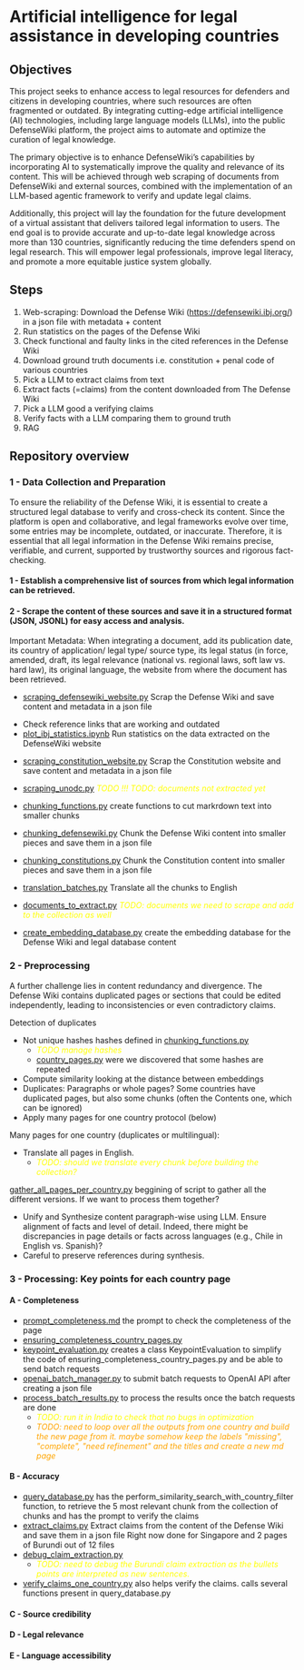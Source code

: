 # Artificial intelligence for legal assistance in developing countries

## Objectives

This project seeks to enhance access to legal resources for defenders and citizens in developing countries, where such resources are often fragmented or outdated. By integrating cutting-edge artificial intelligence (AI) technologies, including large language models (LLMs), into the public DefenseWiki platform, the project aims to automate and optimize the curation of legal knowledge.
 
The primary objective is to enhance DefenseWiki’s capabilities by incorporating AI to systematically improve the quality and relevance of its content. This will be achieved through web scraping of documents from DefenseWiki and external sources, combined with the implementation of an LLM-based agentic framework to verify and update legal claims.
 
Additionally, this project will lay the foundation for the future development of a virtual assistant that delivers tailored legal information to users. The end goal is to provide accurate and up-to-date legal knowledge across more than 130 countries, significantly reducing the time defenders spend on legal research. This will empower legal professionals, improve legal literacy, and promote a more equitable justice system globally.


## Steps

1. Web-scraping: Download the Defense Wiki (https://defensewiki.ibj.org/) in a json file with metadata + content
2. Run statistics on the pages of the Defense Wiki
3. Check functional and faulty links in the cited references in the Defense Wiki
4. Download ground truth documents i.e. constitution + penal code of various countries
5. Pick a LLM to extract claims from text
5. Extract facts (=claims) from the content downloaded from The Defense Wiki
6. Pick a LLM good a verifying claims
7. Verify facts with a LLM comparing them to ground truth
8. RAG


## Repository overview

### 1 - Data Collection and Preparation

To ensure the reliability of the Defense Wiki, it is essential to create a structured legal database to verify and cross-check its content. Since the platform is open and collaborative, and legal frameworks evolve over time, some entries may be incomplete, outdated, or inaccurate. Therefore, it is essential that all legal information in the Defense Wiki remains precise, verifiable, and current, supported by trustworthy sources and rigorous fact-checking.

#### 1 - Establish a comprehensive list of sources from which legal information can be retrieved. 

#### 2 - Scrape the content of these sources and save it in a structured format (JSON, JSONL) for easy access and analysis.

Important Metadata: When integrating a document, add its publication date, its country of application/ legal type/ source type, its legal status (in force, amended, draft, its legal relevance (national vs. regional laws, soft law vs. hard law), its original language, the website from where the document has been retrieved.

* [scraping_defensewiki_website.py](scripts/scraping_defensewiki_website.py) 
Scrap the Defense Wiki and save content and metadata in a json file
+ Check reference links that are working and outdated
+ [plot_ibj_statistics.ipynb](notebooks%2Fplot_ibj_statistics.ipynb)
Run statistics on the data extracted on the DefenseWiki website

* [scraping_constitution_website.py](scripts/scraping_constitution_website.py)
Scrap the Constitution website and save content and metadata in a json file

* [scraping_unodc.py](scripts/scraping_unodc.py) <font color="yellow">*TODO !!!*</font>
<font color="yellow">*TODO: documents not extracted yet*</font>

* [chunking_functions.py](src/chunking_functions.py)
create functions to cut markrdown text into smaller chunks

* [chunking_defensewiki.py](scripts/chunking_defensewiki.py)
Chunk the Defense Wiki content into smaller pieces and save them in a json file

* [chunking_constitutions.py](scripts/chunking_constitutions.py)
Chunk the Constitution content into smaller pieces and save them in a json file

* [translation_batches.py](scripts/translation_batches.py)
Translate all the chunks to English

* [documents_to_extract.py](scripts/documents_to_extract.py) <font color="yellow">*TODO: documents we need to scrape and add to the collection as well*</font>

* [create_embedding_database.py](scripts/create_embedding_database.py) create the embedding database for the Defense Wiki and legal database content

### 2 - Preprocessing

A further challenge lies in content redundancy and divergence. The Defense Wiki contains duplicated pages or sections that could be edited independently, leading to inconsistencies or even contradictory claims.

Detection of duplicates
* Not unique hashes
hashes defined in [chunking_functions.py](src/chunking_functions.py) 
  - <font color="yellow">*TODO manage hashes*</font>
  - [country_pages.py](scripts/country_pages.py) were we discovered that some hashes are repeated
* Compute similarity looking at the distance between embeddings
* Duplicates: Paragraphs or whole pages? Some countries have duplicated pages, but also some chunks (often the Contents one, which can be ignored)
* Apply many pages for one country protocol (below)


Many pages for one country (duplicates or multilingual): 
* Translate all pages in English. 
  - <font color="yellow">*TODO: should we translate every chunk before building the collection?*</font>

[gather_all_pages_per_country.py](scripts/gather_all_pages_per_country.py) 
beggining of script to gather all the different versions. If we want to process them together?


* Unify and Synthesize content paragraph-wise using LLM. Ensure alignment of facts and level of detail. Indeed, there might be discrepancies in page details or facts across languages (e.g., Chile in English vs. Spanish)? 
* Careful to preserve references during synthesis.


### 3 - Processing: Key points for each country page

#### A - Completeness
* [prompt_completeness.md](data/prompts/prompt_completeness.md) the prompt to check the completeness of the page
* [ensuring_completeness_country_pages.py](scripts/ensuring_completeness_country_pages.py)
* [keypoint_evaluation.py](scripts/keypoint_evaluation.py)  creates a class KeypointEvaluation to simplify the code of ensuring_completeness_country_pages.py and be able to send batch requests
* [openai_batch_manager.py](src%2Fopenai_batch_manager.py) to submit batch requests to OpenAI API after creating a json file
* [process_batch_results.py](scripts/process_batch_results.py) to process the results once the batch requests are done
  - <font color="yellow">*TODO: run it in India to check that no bugs in optimization*</font>
  - <font color="orange">*TODO: need to loop over all the outputs from one country and build the new page from it. maybe somehow keep the labels "missing", "complete", "need refinement" and the titles
and create a new md page*</font>

#### B - Accuracy
* [query_database.py](scripts/claim_verification.py) has the perform_similarity_search_with_country_filter function, to retrieve the 5 most relevant chunk from the collection of chunks
and has the prompt to verify the claims
*  [extract_claims.py](scripts/extract_claims.py)
Extract claims from the content of the Defense Wiki and save them in a json file
Right now done for Singapore and 2 pages of Burundi out of 12 files
* [debug_claim_extraction.py](scripts/debug_claim_extraction.py)
  - <font color="yellow">*TODO: need to debug the Burundi claim extraction as the bullets points are interpreted as new sentences.*</font>
* [verify_claims_one_country.py](scripts/verify_claims_one_country.py) also helps verify the claims. calls several functions present in query_database.py

#### C -  Source credibility 
#### D - Legal relevance
#### E - Language accessibility

